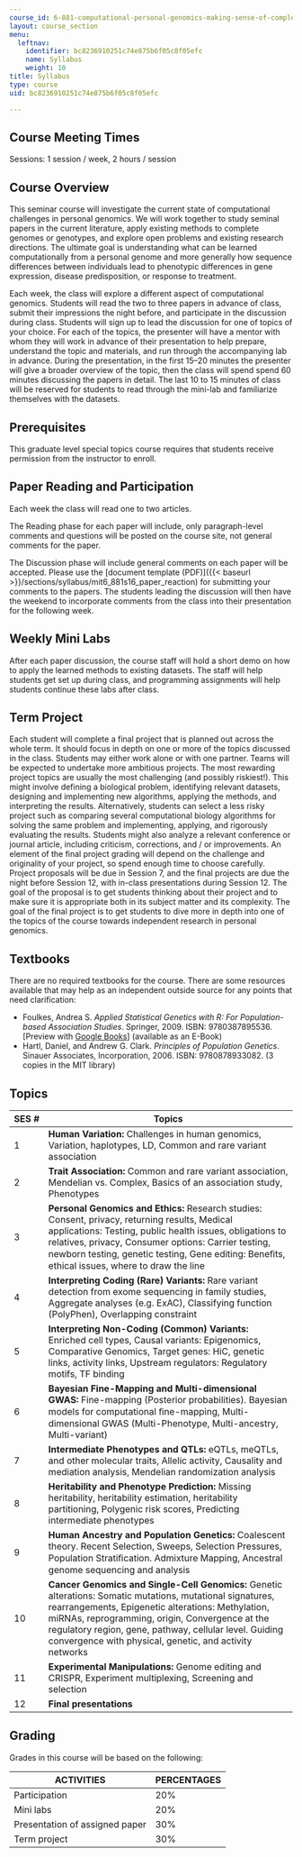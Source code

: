 ```yaml
---
course_id: 6-881-computational-personal-genomics-making-sense-of-complete-genomes-spring-2016
layout: course_section
menu:
  leftnav:
    identifier: bc8236910251c74e875b6f05c8f05efc
    name: Syllabus
    weight: 10
title: Syllabus
type: course
uid: bc8236910251c74e875b6f05c8f05efc

---
```


Course Meeting Times
--------------------

Sessions: 1 session / week, 2 hours / session

Course Overview
---------------

This seminar course will investigate the current state of computational challenges in personal genomics. We will work together to study seminal papers in the current literature, apply existing methods to complete genomes or genotypes, and explore open problems and existing research directions. The ultimate goal is understanding what can be learned computationally from a personal genome and more generally how sequence differences between individuals lead to phenotypic differences in gene expression, disease predisposition, or response to treatment.

Each week, the class will explore a different aspect of computational genomics. Students will read the two to three papers in advance of class, submit their impressions the night before, and participate in the discussion during class. Students will sign up to lead the discussion for one of topics of your choice. For each of the topics, the presenter will have a mentor with whom they will work in advance of their presentation to help prepare, understand the topic and materials, and run through the accompanying lab in advance. During the presentation, in the first 15–20 minutes the presenter will give a broader overview of the topic, then the class will spend spend 60 minutes discussing the papers in detail. The last 10 to 15 minutes of class will be reserved for students to read through the mini-lab and familiarize themselves with the datasets.

Prerequisites
-------------

This graduate level special topics course requires that students receive permission from the instructor to enroll.

Paper Reading and Participation
-------------------------------

Each week the class will read one to two articles.

The Reading phase for each paper will include, only paragraph-level comments and questions will be posted on the course site, not general comments for the paper.

The Discussion phase will include general comments on each paper will be accepted. Please use the [document template (PDF)]({{< baseurl >}}/sections/syllabus/mit6_881s16_paper_reaction) for submitting your comments to the papers. The students leading the discussion will then have the weekend to incorporate comments from the class into their presentation for the following week.

Weekly Mini Labs
----------------

After each paper discussion, the course staff will hold a short demo on how to apply the learned methods to existing datasets. The staff will help students get set up during class, and programming assignments will help students continue these labs after class.

Term Project
------------

Each student will complete a final project that is planned out across the whole term. It should focus in depth on one or more of the topics discussed in the class. Students may either work alone or with one partner. Teams will be expected to undertake more ambitious projects. The most rewarding project topics are usually the most challenging (and possibly riskiest!). This might involve defining a biological problem, identifying relevant datasets, designing and implementing new algorithms, applying the methods, and interpreting the results. Alternatively, students can select a less risky project such as comparing several computational biology algorithms for solving the same problem and implementing, applying, and rigorously evaluating the results. Students might also analyze a relevant conference or journal article, including criticism, corrections, and / or improvements. An element of the final project grading will depend on the challenge and originality of your project, so spend enough time to choose carefully. Project proposals will be due in Session 7, and the final projects are due the night before Session 12, with in-class presentations during Session 12. The goal of the proposal is to get students thinking about their project and to make sure it is appropriate both in its subject matter and its complexity. The goal of the final project is to get students to dive more in depth into one of the topics of the course towards independent research in personal genomics.

Textbooks
---------

There are no required textbooks for the course. There are some resources available that may help as an independent outside source for any points that need clarification:

*   Foulkes, Andrea S. _Applied Statistical Genetics with R: For Population-based Association Studies_. Springer, 2009. ISBN: 9780387895536. \[Preview with [Google Books](http://books.google.com/books?id=gwW8jArHnwwC&pg=PAfrontcover)\] (available as an E-Book)
*   Hartl, Daniel, and Andrew G. Clark. _Principles of Population Genetics_. Sinauer Associates, Incorporation, 2006. ISBN: 9780878933082. (3 copies in the MIT library)

Topics
------

| SES # | Topics |
| --- | --- |
| 1 | **Human Variation:** Challenges in human genomics, Variation, haplotypes, LD, Common and rare variant association |
| 2 | **Trait Association:** Common and rare variant association, Mendelian vs. Complex, Basics of an association study, Phenotypes |
| 3 | **Personal Genomics and Ethics:** Research studies: Consent, privacy, returning results, Medical applications: Testing, public health issues, obligations to relatives, privacy, Consumer options: Carrier testing, newborn testing, genetic testing, Gene editing: Beneﬁts, ethical issues, where to draw the line |
| 4 | **Interpreting Coding (Rare) Variants:** Rare variant detection from exome sequencing in family studies, Aggregate analyses (e.g. ExAC), Classifying function (PolyPhen), Overlapping constraint |
| 5 | **Interpreting Non-Coding (Common) Variants:** Enriched cell types, Causal variants: Epigenomics, Comparative Genomics, Target genes: HiC, genetic links, activity links, Upstream regulators: Regulatory motifs, TF binding |
| 6 | **Bayesian Fine-Mapping and Multi-dimensional GWAS:** Fine-mapping (Posterior probabilities). Bayesian models for computational ﬁne-mapping, Multi-dimensional GWAS (Multi-Phenotype, Multi-ancestry, Multi-variant) |
| 7 | **Intermediate Phenotypes and QTLs:** eQTLs, meQTLs, and other molecular traits, Allelic activity, Causality and mediation analysis, Mendelian randomization analysis |
| 8 | **Heritability and Phenotype Prediction:** Missing heritability, heritability estimation, heritability partitioning, Polygenic risk scores, Predicting intermediate phenotypes |
| 9 | **Human Ancestry and Population Genetics:** Coalescent theory. Recent Selection, Sweeps, Selection Pressures, Population Stratiﬁcation. Admixture Mapping, Ancestral genome sequencing and analysis |
| 10 | **Cancer Genomics and Single-Cell Genomics:** Genetic alterations: Somatic mutations, mutational signatures, rearrangements, Epigenetic alterations: Methylation, miRNAs, reprogramming, origin, Convergence at the regulatory region, gene, pathway, cellular level. Guiding convergence with physical, genetic, and activity networks |
| 11 | **Experimental Manipulations:** Genome editing and CRISPR, Experiment multiplexing, Screening and selection |
| 12 | **Final presentations** 

Grading
-------

Grades in this course will be based on the following:

| ACTIVITIES | PERCENTAGES |
| --- | --- |
| Participation | 20% |
| Mini labs | 20% |
| Presentation of assigned paper | 30% |
| Term project | 30%
